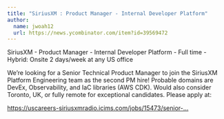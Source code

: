 ```yaml
---
title: "SiriusXM : Product Manager - Internal Developer Platform"
author:
  name: jwoah12
  url: https://news.ycombinator.com/item?id=39569472
---
```

SiriusXM - Product Manager - Internal Developer Platform - Full time - Hybrid: Onsite 2 days&#x2F;week at any US office

We’re looking for a Senior Technical Product Manager to join the SiriusXM Platform Engineering team as the second PM hire! Probable domains are DevEx, Observability, and IaC libraries (AWS CDK). Would also consider Toronto, UK, or fully remote for exceptional candidates. Please apply at:

<a href="https:&#x2F;&#x2F;uscareers-siriusxmradio.icims.com&#x2F;jobs&#x2F;15473&#x2F;senior-technical-product-manager---platform-engineering&#x2F;job?mode=view&amp;mobile=false&amp;width=739&amp;height=500&amp;bga=true&amp;needsRedirect=false&amp;jan1offset=-300&amp;jun1offset=-240" rel="nofollow">https:&#x2F;&#x2F;uscareers-siriusxmradio.icims.com&#x2F;jobs&#x2F;15473&#x2F;senior-...</a>
